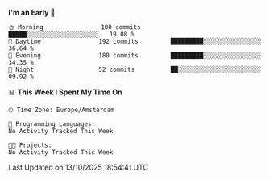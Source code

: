 <!--START_SECTION:waka-->
**I'm an Early 🐤** 

```text
🌞 Morning                100 commits         █████░░░░░░░░░░░░░░░░░░░░   19.08 % 
🌆 Daytime                192 commits         █████████░░░░░░░░░░░░░░░░   36.64 % 
🌃 Evening                180 commits         █████████░░░░░░░░░░░░░░░░   34.35 % 
🌙 Night                  52 commits          ██░░░░░░░░░░░░░░░░░░░░░░░   09.92 % 
```


📊 **This Week I Spent My Time On** 

```text
🕑︎ Time Zone: Europe/Amsterdam

💬 Programming Languages: 
No Activity Tracked This Week

🐱‍💻 Projects: 
No Activity Tracked This Week
```


 Last Updated on 13/10/2025 18:54:41 UTC
<!--END_SECTION:waka-->
